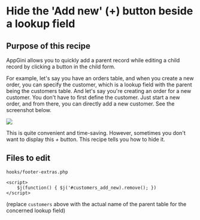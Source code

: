 # Hide the 'Add new' (+) button beside a lookup field
## Purpose of this recipe
AppGini allows you to quickly add a parent record while editing a child record by clicking a button in the child form.

For example, let's say you have an orders table, and when you create a new order, you can specify the customer, which
is a lookup field with the parent being the customers table. And let's say you're creating an order for a new customer.
You don't have to first define the customer. Just start a new order, and from there, you can directly add a new customer.
See the screenshot below.

![](https://cdn.bigprof.com/screencasts/add-new-parent-from-child-dv.png)

This is quite convenient and time-saving. However, sometimes you don't want to display this *+* button.
This recipe tells you how to hide it.

## Files to edit
`hooks/footer-extras.php`

```
<script>
    $j(function() { $j('#customers_add_new).remove(); })
</script>
```

(replace `customers` above with the actual name of the parent table for the concerned lookup field)
